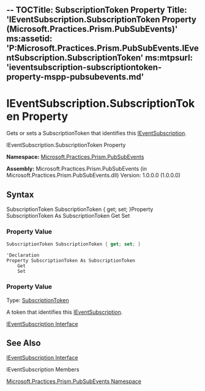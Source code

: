 --
TOCTitle: SubscriptionToken Property
Title: 'IEventSubscription.SubscriptionToken Property (Microsoft.Practices.Prism.PubSubEvents)'
ms:assetid: 'P:Microsoft.Practices.Prism.PubSubEvents.IEventSubscription.SubscriptionToken'
ms:mtpsurl: 'ieventsubscription-subscriptiontoken-property-mspp-pubsubevents.md'
---

# IEventSubscription.SubscriptionToken Property
Gets or sets a SubscriptionToken that identifies this [IEventSubscription](ieventsubscription-interface-mspp-pubsubevents).

IEventSubscription.SubscriptionToken Property

**Namespace:** [Microsoft.Practices.Prism.PubSubEvents](mspp-pubsubevents-namespace)

**Assembly:** Microsoft.Practices.Prism.PubSubEvents (in Microsoft.Practices.Prism.PubSubEvents.dll) Version: 1.0.0.0 (1.0.0.0)

## Syntax
SubscriptionToken SubscriptionToken { get; set; }Property SubscriptionToken As SubscriptionToken Get Set
### Property Value
```C#
SubscriptionToken SubscriptionToken { get; set; }
```
```VB
'Declaration
Property SubscriptionToken As SubscriptionToken
	Get
	Set
```
### Property Value

Type: [SubscriptionToken](subscriptiontoken-class-mspp-pubsubevents)

A token that identifies this [IEventSubscription](ieventsubscription-interface-mspp-pubsubevents).

[IEventSubscription Interface](https://msdn.microsoft.com/library/microsoft.practices.prism.pubsubevents.ieventsubscription)
## See Also

[IEventSubscription Interface](ieventsubscription-interface-mspp-pubsubevents)

IEventSubscription Members

[Microsoft.Practices.Prism.PubSubEvents Namespace](ieventsubscription-interface-mspp-pubsubevents)
